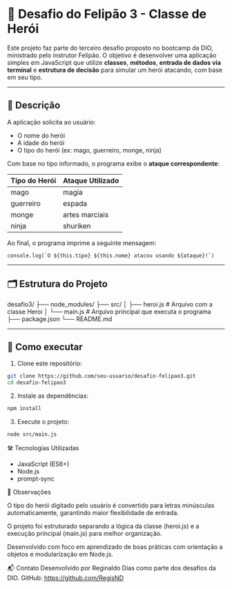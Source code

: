 # 🧠 Desafio do Felipão 3 - Classe de Herói

Este projeto faz parte do terceiro desafio proposto no bootcamp da DIO, ministrado pelo instrutor Felipão. O objetivo é desenvolver uma aplicação simples em JavaScript que utilize **classes**, **métodos**, **entrada de dados via terminal** e **estrutura de decisão** para simular um herói atacando, com base em seu tipo.

---

## 🧾 Descrição

A aplicação solicita ao usuário:
- O nome do herói
- A idade do herói
- O tipo do herói (ex: mago, guerreiro, monge, ninja)

Com base no tipo informado, o programa exibe o **ataque correspondente**:

| Tipo do Herói | Ataque Utilizado      |
|---------------|------------------------|
| mago          | magia                  |
| guerreiro     | espada                 |
| monge         | artes marciais         |
| ninja         | shuriken               |

Ao final, o programa imprime a seguinte mensagem:

```
console.log(`O ${this.tipo} ${this.nome} atacou usando ${ataque}!`)
```


---

## 🗂 Estrutura do Projeto

desafio3/
├── node_modules/
├── src/
│ ├── heroi.js # Arquivo com a classe Heroi
│ └── main.js # Arquivo principal que executa o programa
├── package.json
└── README.md


---

## 🚀 Como executar

1. Clone este repositório:
```bash
git clone https://github.com/seu-usuario/desafio-felipao3.git
cd desafio-felipao3
```

2. Instale as dependências:
```bash
npm install
```

3. Execute o projeto:
```bash
node src/main.js
```

🛠 Tecnologias Utilizadas

- JavaScript (ES6+)
- Node.js
- prompt-sync

📌 Observações

O tipo do herói digitado pelo usuário é convertido para letras minúsculas automaticamente, garantindo maior flexibilidade de entrada.

O projeto foi estruturado separando a lógica da classe (heroi.js) e a execução principal (main.js) para melhor organização.

Desenvolvido com foco em aprendizado de boas práticas com orientação a objetos e modularização em Node.js.

📬 Contato
Desenvolvido por Reginaldo Dias como parte dos desafios da DIO.
GitHub: https://github.com/RegisND
